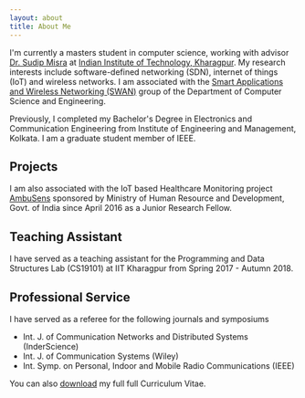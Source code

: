 ```yaml
---
layout: about
title: About Me
---
```

I'm currently a masters student in computer science, working with advisor [Dr. Sudip Misra](http://cse.iitkgp.ac.in/~smisra/index.html) at [Indian Institute of Technology, Kharagpur](http://www.iitkgp.ac.in/). My research interests include software-defined networking (SDN), internet of things (IoT) and wireless networks. I am associated with the [Smart Applications and Wireless Networking (SWAN)](http://cse.iitkgp.ac.in/~smisra/swan/index.html) group of the Department of Computer Science and Engineering.

Previously, I completed my Bachelor's Degree in Electronics and Communication Engineering from Institute of Engineering and Management, Kolkata. I am a graduate student member of IEEE.

## Projects
I am also associated with the IoT based Healthcare Monitoring project [AmbuSens](http://www.ambusens.iitkgp.ac.in) sponsored by Ministry of Human Resource and Development, Govt. of India since April 2016 as a Junior Research Fellow.

## Teaching Assistant
I have served as a teaching assistant for the Programming and Data Structures Lab (CS19101) at IIT Kharagpur from Spring 2017 - Autumn 2018.


## Professional Service
I have served as a referee for the following journals and symposiums
- Int. J. of Communication Networks and Distributed Systems (InderScience)
- Int. J. of Communication Systems (Wiley)
- Int. Symp. on Personal, Indoor and Mobile Radio Communications (IEEE)

You can also [download](assets/niloy-cv.pdf) my full full Curriculum Vitae.
